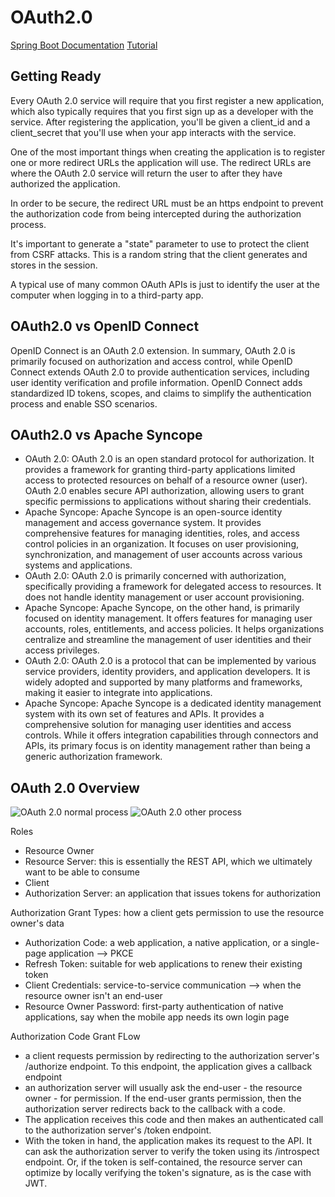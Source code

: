 # OAuth2.0
[Spring Boot Documentation](https://docs.spring.io/spring-security-oauth2-boot/docs/2.7.x/reference/pdf/spring-security-oauth2-boot-reference.pdf)
[Tutorial](https://github.com/eugenp/tutorials/tree/master/security-modules/oauth2-framework-impl)
## Getting Ready
Every OAuth 2.0 service will require that you first register a new application, which also typically requires that you
first sign up as a developer with the service. After registering the application, you'll be given a client_id and a
client_secret that you'll use when your app interacts with the service.

One of the most important things when creating the application is to register one or more redirect URLs the application
will use. The redirect URLs are where the OAuth 2.0 service will return the user to after they have authorized the
application.

In order to be secure, the redirect URL must be an https endpoint to prevent the authorization code from being intercepted
during the authorization process.

It's important to generate a "state" parameter to use to protect the client from CSRF attacks. This is a random string
that the client generates and stores in the session.

A typical use of many common OAuth APIs is just to identify the user at the computer when logging in to a third-party app.

## OAuth2.0 vs OpenID Connect
OpenID Connect is an OAuth 2.0 extension. In summary, OAuth 2.0 is primarily focused on authorization and access control,
while OpenID Connect extends OAuth 2.0 to provide authentication services, including user identity verification and
profile information. OpenID Connect adds standardized ID tokens, scopes, and claims to simplify the authentication
process and enable SSO scenarios.

## OAuth2.0 vs Apache Syncope
* OAuth 2.0: OAuth 2.0 is an open standard protocol for authorization. It provides a framework for granting third-party
  applications limited access to protected resources on behalf of a resource owner (user).
  OAuth 2.0 enables secure API authorization, allowing users to grant specific permissions to applications without
  sharing their credentials.
* Apache Syncope: Apache Syncope is an open-source identity management and access governance system. It provides
  comprehensive features for managing identities, roles, and access control policies in an organization.
  It focuses on user provisioning, synchronization, and management of user accounts across various systems and applications.
* OAuth 2.0: OAuth 2.0 is primarily concerned with authorization, specifically providing a framework for delegated
  access to resources. It does not handle identity management or user account provisioning.
* Apache Syncope: Apache Syncope, on the other hand, is primarily focused on identity management. It offers features
  for managing user accounts, roles, entitlements, and access policies. It helps organizations centralize and
  streamline the management of user identities and their access privileges.
* OAuth 2.0: OAuth 2.0 is a protocol that can be implemented by various service providers, identity providers, and
  application developers. It is widely adopted and supported by many platforms and frameworks, making it easier to
  integrate into applications.
* Apache Syncope: Apache Syncope is a dedicated identity management system with its own set of features and APIs.
  It provides a comprehensive solution for managing user identities and access controls. While it offers integration
  capabilities through connectors and APIs, its primary focus is on identity management rather than being a generic
  authorization framework.

## OAuth 2.0 Overview
![OAuth 2.0 normal process](https://assets.digitalocean.com/articles/oauth/abstract_flow.png)
![OAuth 2.0 other process](https://www.baeldung.com/wp-content/uploads/2019/07/bael-1239-image-simple-1-1024x858-768x644.png)

Roles
* Resource Owner
* Resource Server: this is essentially the REST API, which we ultimately want to be able to consume
* Client
* Authorization Server: an application that issues tokens for authorization

Authorization Grant Types: how a client gets permission to use the resource owner's data
* Authorization Code: a web application, a native application, or a single-page application --> PKCE
* Refresh Token: suitable for web applications to renew their existing token
* Client Credentials: service-to-service communication --> when the resource owner isn't an end-user
* Resource Owner Password: first-party authentication of native applications, say when the mobile app needs
  its own login page

Authorization Code Grant FLow
* a client requests permission by redirecting to the authorization server's /authorize endpoint. To this endpoint,
  the application gives a callback endpoint
* an authorization server will usually ask the end-user - the resource owner - for permission. If the end-user
  grants permission, then the authorization server redirects back to the callback with a code.
* The application receives this code and then makes an authenticated call to the authorization server's /token endpoint.
* With the token in hand, the application makes its request to the API. It can ask the authorization server to verify
  the token using its /introspect endpoint. Or, if the token is self-contained, the resource server can optimize by locally
  verifying the token's signature, as is the case with JWT.
